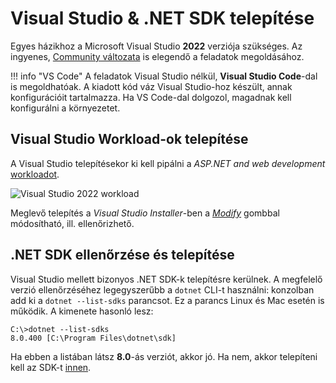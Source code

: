 # Visual Studio & .NET SDK telepítése

Egyes házikhoz a Microsoft Visual Studio **2022** verziója szükséges. Az ingyenes, [Community változata](https://visualstudio.microsoft.com/vs/community/) is elegendő a feladatok megoldásához.

!!! info "VS Code"
    A feladatok Visual Studio nélkül, **Visual Studio Code**-dal is megoldhatóak. A kiadott kód váz Visual Studio-hoz készült, annak konfigurációit tartalmazza. Ha VS Code-dal dolgozol, magadnak kell konfigurálni a környezetet.

## Visual Studio Workload-ok telepítése

A Visual Studio telepítésekor ki kell pipálni a _ASP.NET and web development_ [workloadot](https://docs.microsoft.com/en-us/visualstudio/install/install-visual-studio?view=vs-2022#step-4---choose-workloads).

![Visual Studio 2022 workload](vs-workload.png)

Meglevő telepítés a _Visual Studio Installer_-ben a [_Modify_](https://docs.microsoft.com/en-us/visualstudio/install/modify-visual-studio?view=vs-2022) gombbal módosítható, ill. ellenőrizhető.

## .NET SDK ellenőrzése és telepítése

Visual Studio mellett bizonyos .NET SDK-k telepítésre kerülnek. A megfelelő verzió ellenőrzéséhez legegyszerűbb a `dotnet` CLI-t használni: konzolban add ki a `dotnet --list-sdks` parancsot. Ez a parancs Linux és Mac esetén is működik. A kimenete hasonló lesz:

```hl_lines="2"
C:\>dotnet --list-sdks
8.0.400 [C:\Program Files\dotnet\sdk]
```

Ha ebben a listában látsz **8.0**-ás verziót, akkor jó. Ha nem, akkor telepíteni kell az SDK-t [innen](https://dotnet.microsoft.com/download/dotnet/8.0).
